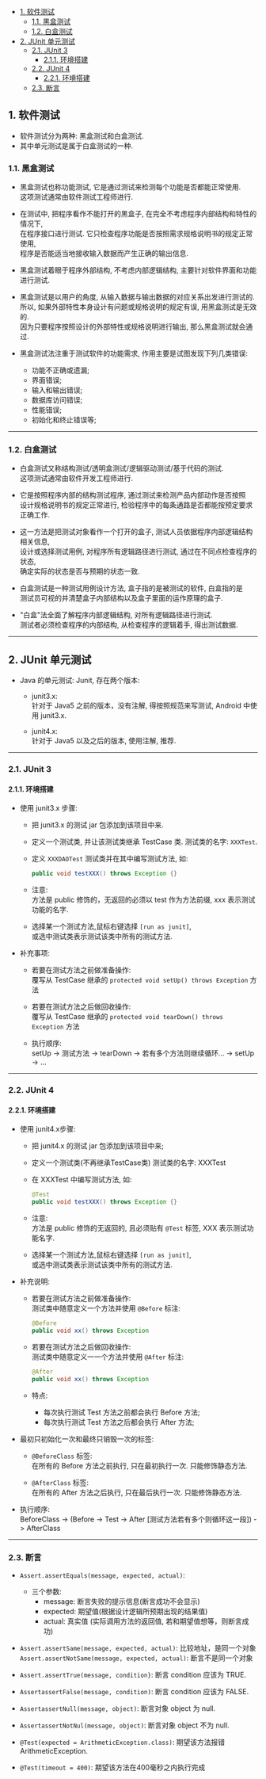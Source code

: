 <!-- TOC -->

- [1. 软件测试](#1-软件测试)
  - [1.1. 黑盒测试](#11-黑盒测试)
  - [1.2. 白盒测试](#12-白盒测试)
- [2. JUnit 单元测试](#2-junit-单元测试)
  - [2.1. JUnit 3](#21-junit-3)
    - [2.1.1. 环境搭建](#211-环境搭建)
  - [2.2. JUnit 4](#22-junit-4)
    - [2.2.1. 环境搭建](#221-环境搭建)
  - [2.3. 断言](#23-断言)

<!-- /TOC -->

## 1. 软件测试
- 软件测试分为两种: 黑盒测试和白盒测试.
- 其中单元测试是属于白盒测试的一种.

### 1.1. 黑盒测试
- 黑盒测试也称功能测试, 它是通过测试来检测每个功能是否都能正常使用.   
  这项测试通常由软件测试工程师进行.

- 在测试中, 把程序看作不能打开的黑盒子, 在完全不考虑程序内部结构和特性的情况下,   
  在程序接口进行测试. 它只检查程序功能是否按照需求规格说明书的规定正常使用,   
  程序是否能适当地接收输入数据而产生正确的输出信息. 

- 黑盒测试着眼于程序外部结构, 不考虑内部逻辑结构, 主要针对软件界面和功能进行测试. 

- 黑盒测试是以用户的角度, 从输入数据与输出数据的对应关系出发进行测试的.  
  所以, 如果外部特性本身设计有问题或规格说明的规定有误, 用黑盒测试是无效的.  
  因为只要程序按照设计的外部特性或规格说明进行输出, 那么黑盒测试就会通过.

- 黑盒测试法注重于测试软件的功能需求, 作用主要是试图发现下列几类错误:
  - 功能不正确或遗漏;
  - 界面错误;
  - 输入和输出错误;
  - 数据库访问错误;
  - 性能错误;
  - 初始化和终止错误等;

****

### 1.2. 白盒测试
- 白盒测试又称结构测试/透明盒测试/逻辑驱动测试/基于代码的测试.  
  这项测试通常由软件开发工程师进行.

- 它是按照程序内部的结构测试程序, 通过测试来检测产品内部动作是否按照  
  设计规格说明书的规定正常进行, 检验程序中的每条通路是否都能按预定要求正确工作.   

- 这一方法是把测试对象看作一个打开的盒子, 测试人员依据程序内部逻辑结构相关信息,  
  设计或选择测试用例, 对程序所有逻辑路径进行测试, 通过在不同点检查程序的状态,   
  确定实际的状态是否与预期的状态一致.  

- 白盒测试是一种测试用例设计方法, 盒子指的是被测试的软件, 白盒指的是  
  测试员可视的并清楚盒子内部结构以及盒子里面的运作原理的盒子. 

- "白盒"法全面了解程序内部逻辑结构, 对所有逻辑路径进行测试.   
  测试者必须检查程序的内部结构, 从检查程序的逻辑着手, 得出测试数据.

****

## 2. JUnit 单元测试
- Java 的单元测试: Junit, 存在两个版本:
  - junit3.x:   
    针对于 Java5 之前的版本，没有注解, 得按照规范来写测试, Android 中使用 junit3.x.

  - junit4.x:  
    针对于 Java5 以及之后的版本, 使用注解, 推荐.

****

### 2.1. JUnit 3

#### 2.1.1. 环境搭建

- 使用 junit3.x 步骤:
  - 把 junit3.x 的测试 jar 包添加到该项目中来.
  - 定义一个测试类, 并让该测试类继承 TestCase 类. 测试类的名字: `XXXTest`.
  - 定义 `XXXDAOTest` 测试类并在其中编写测试方法, 如:  
    ```java
    public void testXXX() throws Exception {}
    ```
  - 注意:  
    方法是 public 修饰的，无返回的必须以 test 作为方法前缀, xxx 表示测试功能的名字.

  - 选择某一个测试方法,鼠标右键选择 `[run as junit]`,  
    或选中测试类表示测试该类中所有的测试方法.

- 补充事项:
  - 若要在测试方法之前做准备操作:   
    覆写从 TestCase 继承的 `protected void setUp() throws Exception` 方法

  - 若要在测试方法之后做回收操作:  
    覆写从 TestCase 继承的 `protected void tearDown() throws Exception` 方法

  - 执行顺序:   
    setUp -> 测试方法 -> tearDown -> 若有多个方法则继续循环... -> setUp -> ...

****

### 2.2. JUnit 4

#### 2.2.1. 环境搭建
- 使用 junit4.x步骤:
  - 把 junit4.x 的测试 jar 包添加到该项目中来;
  - 定义一个测试类(不再继承TestCase类)
    测试类的名字: XXXTest
  - 在 XXXTest 中编写测试方法, 如:
    ```java
    @Test
    public void testXXX() throws Exception {}
    ```
  - 注意:  
    方法是 public 修饰的无返回的, 且必须贴有 `@Test` 标签, XXX 表示测试功能名字.
  
  - 选择某一个测试方法,鼠标右键选择 `[run as junit]`,  
    或选中测试类表示测试该类中所有的测试方法.  

- 补充说明:  
  - 若要在测试方法之前做准备操作:  
    测试类中随意定义一个方法并使用 `@Before` 标注:
    ```java
    @Before
    public void xx() throws Exception
    ```

  - 若要在测试方法之后做回收操作:  
    测试类中随意定义一一个方法并使用 `@After` 标注:
    ```java
    @After
    public void xx() throws Exception
    ```
  - 特点:  
    - 每次执行测试 Test 方法之前都会执行 Before 方法;
    - 每次执行测试 Test 方法之后都会执行 After 方法;



- 最初只初始化一次和最终只销毁一次的标签:  
  - `@BeforeClass` 标签:  
    在所有的 Before 方法之前执行, 只在最初执行一次. 只能修饰静态方法.  
  
  - `@AfterClass` 标签:  
    在所有的 After 方法之后执行, 只在最后执行一次. 只能修饰静态方法.  

- 执行顺序:  
  BeforeClass -> (Before -> Test -> After [测试方法若有多个则循环这一段]) -> AfterClass

****

### 2.3. 断言

- `Assert.assertEquals(message, expected, actual)`:
  - 三个参数:
    - message: 断言失败的提示信息(断言成功不会显示)
    - expected: 期望值(根据设计逻辑所预期出现的结果值)
    - actual: 真实值 (实际调用方法的返回值, 若和期望值想等，则断言成功)

- `Assert.assertSame(message, expected, actual)`: 比较地址，是同一个对象  
  `Assert.assertNotSame(message, expected, actual)`: 断言不是同一个对象

- `Assert.assertTrue(message, condition}`: 断言 condition 应该为 TRUE.

- `AssertassertFalse(message, condition)`: 断言 condition 应该为 FALSE.

- `AssertassertNull(message, object)`: 断言对象 object 为 null.

- `AssertassertNotNul(message, object)`: 断言对象 object 不为 null.

- `@Test(expected = ArithmeticException.class)`: 期望该方法报错 ArithmeticException.

- `@Test(timeout = 400)`: 期望该方法在400毫秒之内执行完成